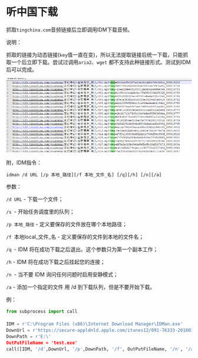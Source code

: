 # 听中国下载

抓取`tingchina.com`音频链接后立即调用IDM下载音频。

说明：

抓取的链接为动态链接(`key`值一直在变)，所以无法提取链接后统一下载，只能抓取一个后立即下载。尝试过调用`aria2`、`wget` 都不支持此种链接形式。测试到IDM后可以完成。

![](01.png)



附，IDM指令：

`idman /d URL [/p 本地_路径][/f 本地_文件_名] [/q][/h] [/n][/a]`

参数：

`/d URL` - 下载一个文件；

`/s `- 开始任务调度里的队列；

`/p 本地_路径` - 定义要保存的文件放在哪个本地路径；

`/f `本地local_文件_名 - 定义要保存的文件到本地的文件名；

`/q `- IDM 将在成功下载之后退出。这个参数只为第一个副本工作；

`/h` - IDM 将在成功下载之后挂起您的连接；

`/n `- 当不要 IDM 询问任何问题时启用安静模式；

`/a` - 添加一个指定的文件 用 /d 到下载队列，但是不要开始下载。



例：

```python
from subprocess import call

IDM = r'C:\Program Files (x86)\Internet Download Manager\IDMan.exe'
DownUrl = r'https://secure-appldnld.apple.com/itunes12/091-76333-20180329-6D5B026C-32F7-11E8-A675-99BAB071F5CF/iTunes64Setup.exe'
DownPath = r'E:\'
OutPutFileName = 'test.exe'
call([IDM, '/d',DownUrl, '/p',DownPath, '/f', OutPutFileName, '/n', '/a'])

```

